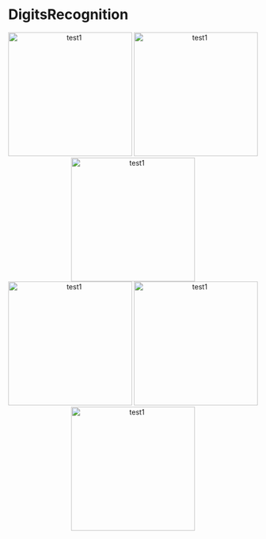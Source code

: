 # DigitsRecognition

<p align="center">
  <img width="250" alt="test1" src="https://user-images.githubusercontent.com/72377506/185770900-f9a18b06-b906-494f-a558-90a083b92641.png">
  <img width="250" alt="test1" src="https://user-images.githubusercontent.com/72377506/185770909-e8e9fdd8-3701-4ad0-9c39-1b70ad4adfa7.png">
  <img width="250" alt="test1" src="https://user-images.githubusercontent.com/72377506/185770910-a415db75-8a83-4509-8a20-ac67011e9a3c.png">
  <br>
  <img width="250" alt="test1" src="https://user-images.githubusercontent.com/72377506/185770986-66b78b50-3bda-4c7b-819f-676140cff449.png">
  <img width="250" alt="test1" src="https://user-images.githubusercontent.com/72377506/185770987-ca3a23ad-4be1-41d3-8f2c-4b1ab4079880.png">
  <img width="250" alt="test1" src="https://user-images.githubusercontent.com/72377506/185770988-3cf66e6e-3df2-4388-8418-f5287a828126.png">
</p>

